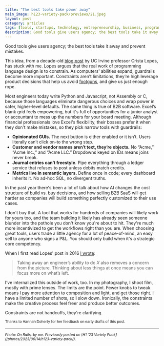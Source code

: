```yaml
---
title: "The best tools take power away"
main_image: h123-variety-pack/previews/21.jpeg
layout: post
category: articles
tags: [tools, startups, technology, entrepreneurship, business, programming]
description: Good tools give users agency; the best tools take it away and prevent mistakes.
---
```


Good tools give users agency; the best tools take it away and prevent mistakes.

This idea, from a decade-old [blog post](http://tagide.com/blog/research/constraints) by UC Irvine professor Crista Lopes, has stuck with me. Lopes argues that the real work of programming language design is to constrain. As computers' abilities expand, guardrails become more important. Constraints aren’t limitations, they’re high leverage product decisions that help us avoid [footguns](https://en.wiktionary.org/wiki/footgun), and give us just enough rope.

Most engineers today write Python and Javascript, not Assembly or C, because those languages eliminate dangerous choices and wrap power in safer, higher-level defaults. The same thing is true of B2B software. Excel’s blank grid feels empowering, but it's full of opportunities for a junior analyst or accountant to mess up the numbers for your board meeting. Although financial professionals love Excel's flexibility, their bosses prefer it when they don't make mistakes, so they pick narrow tools with guardrails:

* **Opinionated GUIs.** The next button is either enabled or it isn’t. Users literally can’t click on-to the wrong step.  
* **Customer and vendor names aren’t text, they’re objects.** No “Acme,” “Acme Inc.,” and “Acme LLC.” Dropdowns keyed on IDs means joins never break.  
* **Journal entries can’t freestyle.** Pipe everything through a ledger service that refuses to post unless debits match credits.  
* **Metrics live in semantic layers.** Define once in code; every dashboard inherits it. No ad-hoc SQL, no divergent truths.

In the past year there's been a lot of talk about how AI changes the cost structure of build vs. buy decisions, and how selling B2B SaaS will get harder as companies will build something perfectly customized to their use cases. 

I don't buy that. A tool that works for hundreds of companies will likely work for yours too, and the team building it likely has already seen someone blunder into the pothole you don't know you're about to hit. They're much more incentivized to get the workflows right than you are. When choosing great tools, users trade a little agency for a lot of peace-of-mind, an easy sell to anyone who signs a P&L. You should only build when it's a strategic core competency.

When I first read Lopes' post in 2016 [I wrote](/links/2016/06/13/links/):  
> Taking away an engineer’s ability to do *X* also removes a concern from the picture. Thinking about less things at once means you can focus more on what’s left. 

I’ve internalized this outside of work, too. In my photography, I shoot film, mostly with prime lenses. The limits are the point. Fewer knobs to tweak means I pay more attention to composition and light, and get those right. I have a limited number of shots, so I slow down. Ironically, the constraints make the creative process feel freer and produce better outcomes.

Constraints are not handcuffs, they're clarifying. 

<small>Thanks to Hannah Doherty for her feedback on early drafts of this post.</small>

<hr>

<small>
<em>Photo: On Rails, by me. Previously posted on [H1 '23 Variety Pack](/photos/2023/06/14/h123-variety-pack/).
</em></small>